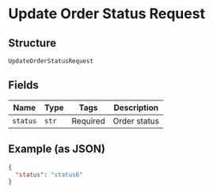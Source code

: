 
# Update Order Status Request

## Structure

`UpdateOrderStatusRequest`

## Fields

| Name | Type | Tags | Description |
|  --- | --- | --- | --- |
| `status` | `str` | Required | Order status |

## Example (as JSON)

```json
{
  "status": "status6"
}
```

